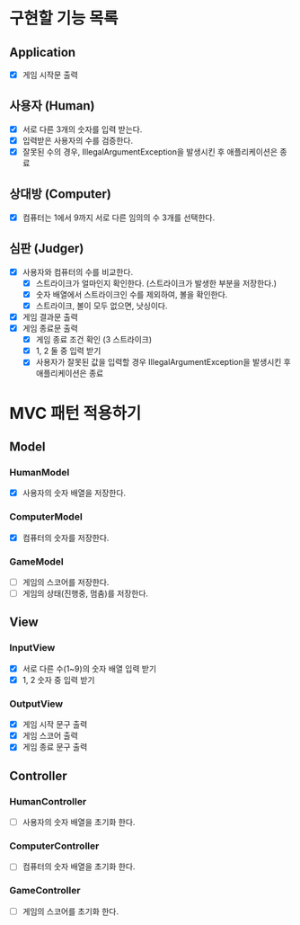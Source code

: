 # 구현할 기능 목록
## Application
- [x] 게임 시작문 출력

## 사용자 (Human)
- [x] 서로 다른 3개의 숫자를 입력 받는다.
- [x] 입력받은 사용자의 수를 검증한다.
- [x] 잘못된 수의 경우, IllegalArgumentException을 발생시킨 후 애플리케이션은 종료

## 상대방 (Computer)
- [x] 컴퓨터는 1에서 9까지 서로 다른 임의의 수 3개를 선택한다.

## 심판 (Judger)
- [x] 사용자와 컴퓨터의 수를 비교한다.
  - [x] 스트라이크가 얼마인지 확인한다. (스트라이크가 발생한 부분을 저장한다.)
  - [x] 숫자 배열에서 스트라이크인 수를 제외하여, 볼을 확인한다.
  - [x] 스트라이크, 볼이 모두 없으면, 낫싱이다.
- [x] 게임 결과문 출력
- [x] 게임 종료문 출력
  - [x] 게임 종료 조건 확인 (3 스트라이크)
  - [x] 1, 2 둘 중 입력 받기
  - [x] 사용자가 잘못된 값을 입력할 경우 IllegalArgumentException을 발생시킨 후 애플리케이션은 종료

# MVC 패턴 적용하기
## Model
### HumanModel
- [x] 사용자의 숫자 배열을 저장한다.

### ComputerModel
- [x] 컴퓨터의 숫자를 저장한다.

### GameModel
- [ ] 게임의 스코어를 저장한다.
- [ ] 게임의 상태(진행중, 멈춤)를 저장한다.

## View
### InputView
- [x] 서로 다른 수(1~9)의 숫자 배열 입력 받기
- [x] 1, 2 숫자 중 입력 받기

### OutputView
- [x] 게임 시작 문구 출력
- [x] 게임 스코어 출력
- [x] 게임 종료 문구 출력

## Controller
### HumanController
- [ ] 사용자의 숫자 배열을 초기화 한다.

### ComputerController
- [ ] 컴퓨터의 숫자 배열을 초기화 한다.

### GameController
- [ ] 게임의 스코어를 초기화 한다.
